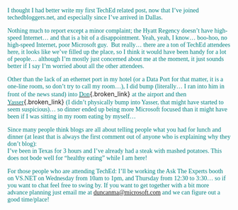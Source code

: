 <font face="Verdana" color="teal">I thought I had better write my first TechEd related post, now that I&#8217;ve joined techedbloggers.net, and especially since I&#8217;ve arrived in Dallas.</font> 

<font face="Verdana" color="teal">Nothing much to report except a minor complaint; the Hyatt Regency doesn&#8217;t have high-speed Internet&#8230; and that is a bit of a disappointment. Yeah, yeah, I know&#8230; boo-hoo, no high-speed Internet, poor Microsoft guy.  But really&#8230; there are a ton of TechEd attendees here, it looks like we&#8217;ve filled up the place, so I think it would have been handy for a lot of people&#8230; although I&#8217;m mostly just concerned about me at the moment, it just sounds better if I say I&#8217;m worried about all the other attendees.</font>

<font face="Verdana" color="teal">Other than the lack of an ethernet port in my hotel (or a Data Port for that matter, it is a one-line room, so don&#8217;t try to call my room&#8230;), I did bump (literally&#8230; I ran into him in front of the news stand) into </font>[<font face="Verdana" color="teal">Don</font>](http://www.gotdotnet.com/team/dbox/default.aspx){.broken_link} <font face="Verdana" color="teal">at the airport and then </font>[<font face="Verdana" color="teal">Yasser</font>](http://weblogs.asp.net/Yassers/){.broken_link} <font face="Verdana" color="teal">(I didn&#8217;t physically bump into Yasser, that might have started to seem suspicious)&#8230; so dinner ended up being more Microsoft focused than it might have been if I was sitting in my room eating by myself&#8230;</font>

<font face="Verdana" color="teal">Since many people think blogs are all about telling people what you had for lunch and dinner (at least that is always the first comment out of anyone who is explaining why they don&#8217;t blog):<br />I&#8217;ve been in Texas for 3 hours and I&#8217;ve already had a steak with mashed potatoes. This does not bode well for &#8220;healthy eating&#8221; while I am here!</font>

<font face="Verdana" color="teal">For those people who are attending TechEd: I&#8217;ll be working the Ask The Experts booth on VS.NET on Wednesday from 10am to 1pm, and Thursday from 12:30 to 3:30&#8230; so if you want to chat feel free to swing by. If you want to get together with a bit more advance planning just email me at <a href="mailto:duncanma@microsoft.com">duncanma@microsoft.com</a> and we can figure out a good time/place!</font>